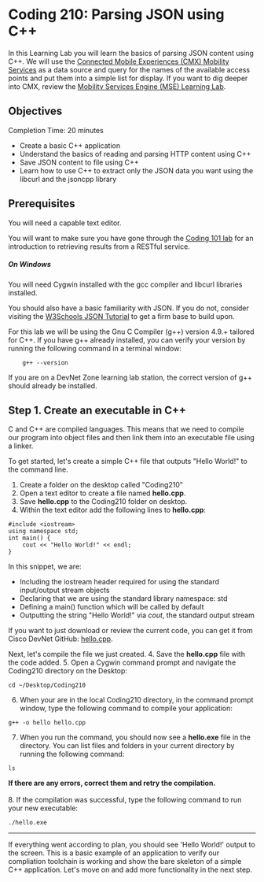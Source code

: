 
# Coding 210: Parsing JSON using C++

In this Learning Lab you will learn the basics of parsing JSON content using C++.  We will use the [Connected Mobile Experiences (CMX) Mobility Services](https://developer.cisco.com/site/cmx-mobility-services/ "CMX Mobility Services") as a data source and query for the names of the available access points and put them into a simple list for display.  If you want to dig deeper into CMX, review the [Mobility Services Engine (MSE) Learning Lab](#/labs/cmx/step/1).


## Objectives

Completion Time: 20 minutes

* Create a basic C\+\+ application
* Understand the basics of reading and parsing HTTP content using C\+\+
* Save JSON content to file using C\+\+
* Learn how to use C\+\+ to extract only the JSON data you want using the libcurl and the jsoncpp library

## Prerequisites

You will need a capable text editor.

You will want to make sure you have gone through the [Coding 101 lab](#/labs/coding-101-rest-basics/step/1 "Coding 101 Lab") for an introduction to retrieving results from a RESTful service.

##### On Windows #####
You will need Cygwin installed with the gcc compiler and libcurl libraries installed.

You should also have a basic familiarity with JSON.  If you do not, consider visiting the [W3Schools JSON Tutorial](http://www.w3schools.com/json/ "W3Schools JSON Tutorial") to get a firm base to build upon.

For this lab we will be using the Gnu C Compiler (g\+\+) version 4.9.+ tailored for C\+\+.  If you have g\+\+ already installed, you can verify your version by running the following command in a terminal window:
```
    g++ --version
```
If you are on a DevNet Zone learning lab station, the correct version of g\+\+ should already be installed.


## Step 1. Create an executable in C++

C and C++ are compiled languages.  This means that we need to compile our program into object files and then link them into an executable file using a linker.

To get started, let's create a simple C++ file that outputs "Hello World!" to the command line.

1. Create a folder on the desktop called "Coding210"
2. Open a text editor to create a file named **hello.cpp**.
3. Save **hello.cpp** to the Coding210 folder on desktop.
4. Within the text editor add the following lines to **hello.cpp**:

```
#include <iostream>
using namespace std;
int main() {
	cout << "Hello World!" << endl;
}
```
In this snippet, we are:
-  Including the iostream header required for using the standard input/output stream objects
-  Declaring that we are using the standard library namespace: std
-  Defining a main() function which will be called by default
-  Outputting the string "Hello World!" via _cout_, the standard output stream

If you want to just download or review the current code, you can get it from Cisco DevNet GitHub: <a href="https://github.com/CiscoDevNet/coding-skills-sample-code/blob/master/coding210-parsing-json-c++/hello.cpp" target="_blank">hello.cpp</a>.

Next, let's compile the file we just created.
4. Save the **hello.cpp** file with the code added.
5. Open a Cygwin command prompt and navigate the Coding210 directory on the Desktop:
```
cd ~/Desktop/Coding210
```
6. When your are in the local Coding210 directory, in the command prompt window, type the following command to compile your application:
```
g++ -o hello hello.cpp
```
7. When you run the command, you should now see a **hello.exe** file in the directory.  You can list files and folders in your current directory by running the following command:
```
ls
```
**If there are any errors, correct them and retry the compilation.**<br/><br/>
8. If the compilation was successful, type the following command to run your new executable:
```
./hello.exe
```

----------

If everything went according to plan, you should see 'Hello World!' output to the screen.  This is a basic example of an application to verify our compliation toolchain is working and show the bare skeleton of a simple C++ application.  Let's move on and add more functionality in the next step.